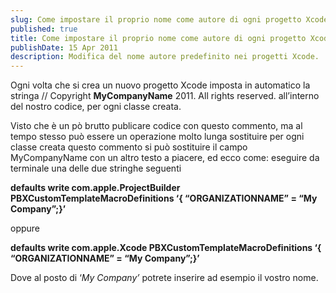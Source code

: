 ```yaml
---
slug: Come impostare il proprio nome come autore di ogni progetto Xcode
published: true
title: Come impostare il proprio nome come autore di ogni progetto Xcode
publishDate: 15 Apr 2011
description: Modifica del nome autore predefinito nei progetti Xcode.
---
```


Ogni volta che si crea un nuovo progetto Xcode imposta in automatico la stringa
// Copyright __MyCompanyName__ 2011. All rights reserved.
all&rsquo;interno del nostro codice, per ogni classe creata.

<!--more-->

Visto che &egrave; un p&ograve; brutto publicare codice con questo commento, ma al tempo stesso pu&ograve; essere un operazione molto lunga sostituire per ogni classe creata questo commento si pu&ograve; sostituire il campo MyCompanyName con un altro testo a piacere, ed ecco come: eseguire da terminale una delle due stringhe seguenti

<strong>defaults write com.apple.ProjectBuilder PBXCustomTemplateMacroDefinitions &lsquo;{ &ldquo;ORGANIZATIONNAME&rdquo; = &ldquo;My Company&rdquo;;}&rsquo;</strong>

oppure

<strong>defaults write com.apple.Xcode PBXCustomTemplateMacroDefinitions &lsquo;{ &ldquo;ORGANIZATIONNAME&rdquo; = &ldquo;My Company&rdquo;;}&rsquo;</strong>
<p>Dove al posto di &lsquo;<em>My Company&rsquo;</em> potrete inserire ad esempio il vostro nome.
